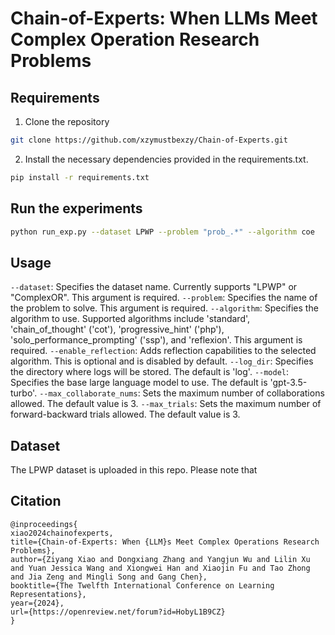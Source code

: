 # Chain-of-Experts: When LLMs Meet Complex Operation Research Problems

## Requirements

1. Clone the repository
```bash
git clone https://github.com/xzymustbexzy/Chain-of-Experts.git
```

2. Install the necessary dependencies provided in the requirements.txt.
```bash
pip install -r requirements.txt
```

## Run the experiments
```bash
python run_exp.py --dataset LPWP --problem "prob_.*" --algorithm coe
```

## Usage
`--dataset`: Specifies the dataset name. Currently supports "LPWP" or "ComplexOR". This argument is required.
`--problem`: Specifies the name of the problem to solve. This argument is required.
`--algorithm`: Specifies the algorithm to use. Supported algorithms include 'standard', 'chain_of_thought' ('cot'), 'progressive_hint' ('php'), 'solo_performance_prompting' ('ssp'), and 'reflexion'. This argument is required.
`--enable_reflection`: Adds reflection capabilities to the selected algorithm. This is optional and is disabled by default.
`--log_dir`: Specifies the directory where logs will be stored. The default is 'log'.
`--model`: Specifies the base large language model to use. The default is 'gpt-3.5-turbo'.
`--max_collaborate_nums`: Sets the maximum number of collaborations allowed. The default value is 3.
`--max_trials`: Sets the maximum number of forward-backward trials allowed. The default value is 3.

## Dataset
The LPWP dataset is uploaded in this repo.
Please note that 

## Citation
```
@inproceedings{
xiao2024chainofexperts,
title={Chain-of-Experts: When {LLM}s Meet Complex Operations Research Problems},
author={Ziyang Xiao and Dongxiang Zhang and Yangjun Wu and Lilin Xu and Yuan Jessica Wang and Xiongwei Han and Xiaojin Fu and Tao Zhong and Jia Zeng and Mingli Song and Gang Chen},
booktitle={The Twelfth International Conference on Learning Representations},
year={2024},
url={https://openreview.net/forum?id=HobyL1B9CZ}
}
```

